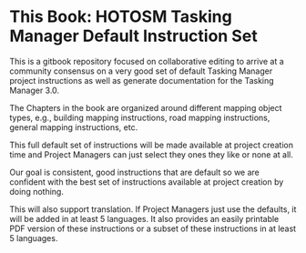 # This Book: HOTOSM Tasking Manager Default Instruction Set

This is a gitbook repository focused on collaborative editing to arrive at a community consensus on a very good set of default Tasking Manager project instructions as well as generate documentation for the Tasking Manager 3.0.

The Chapters in the book are organized around different mapping object types, e.g., building mapping instructions, road mapping instructions, general mapping instructions, etc.

This full default set of instructions will be made available at project creation time and Project Managers can just select they ones they like or none at all. 

Our goal is consistent, good instructions that are default so we are confident with the best set of instructions available at project creation by doing nothing.

This will also support translation. If Project Managers just use the defaults, it will be added in at least 5 languages. It also provides an easily printable PDF version of these instructions or a subset of these instructions in at least 5 languages.